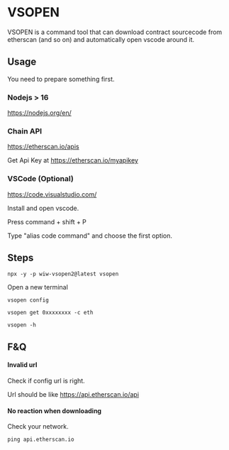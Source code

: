 # VSOPEN 

VSOPEN is a command tool that can download contract sourcecode from etherscan (and so on) and automatically open vscode around it.

## Usage
You need to prepare something first.

### Nodejs > 16
https://nodejs.org/en/

### Chain API
https://etherscan.io/apis

Get Api Key at https://etherscan.io/myapikey

### VSCode  (Optional)
https://code.visualstudio.com/

Install and open vscode.

Press command + shift + P

Type "alias code command" and choose the first option.


## Steps

```npx -y -p wiw-vsopen2@latest vsopen```

Open a new terminal

`vsopen config`

`vsopen get 0xxxxxxxx -c eth`

`vsopen -h`


## F&Q

#### Invalid url

Check if config url is right.

Url should be like https://api.etherscan.io/api

#### No reaction when downloading

Check your network.

`ping api.etherscan.io`
